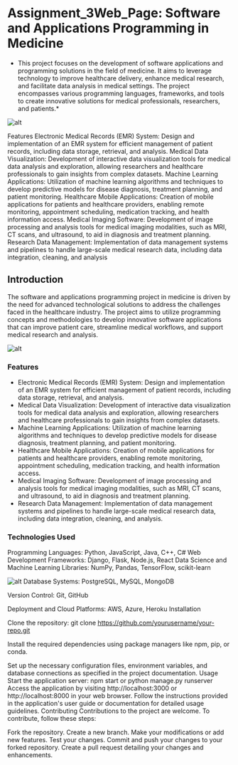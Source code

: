 # Assignment_3Web_Page: Software and Applications Programming in Medicine

* This project focuses on the development of software applications and programming solutions in the field of medicine. It aims to leverage technology to improve healthcare delivery, enhance medical research, and facilitate data analysis in medical settings. The project encompasses various programming languages, frameworks, and tools to create innovative solutions for medical professionals, researchers, and patients.*

![alt](https://os-system.com/blog/wp-content/uploads/2020/08/Types-of-medical-software.png)

Features
Electronic Medical Records (EMR) System: Design and implementation of an EMR system for efficient management of patient records, including data storage, retrieval, and analysis.
Medical Data Visualization: Development of interactive data visualization tools for medical data analysis and exploration, allowing researchers and healthcare professionals to gain insights from complex datasets.
Machine Learning Applications: Utilization of machine learning algorithms and techniques to develop predictive models for disease diagnosis, treatment planning, and patient monitoring.
Healthcare Mobile Applications: Creation of mobile applications for patients and healthcare providers, enabling remote monitoring, appointment scheduling, medication tracking, and health information access.
Medical Imaging Software: Development of image processing and analysis tools for medical imaging modalities, such as MRI, CT scans, and ultrasound, to aid in diagnosis and treatment planning.
Research Data Management: Implementation of data management systems and pipelines to handle large-scale medical research data, including data integration, cleaning, and analysis

## Introduction
The software and applications programming project in medicine is driven by the need for advanced technological solutions to address the challenges faced in the healthcare industry. The project aims to utilize programming concepts and methodologies to develop innovative software applications that can improve patient care, streamline medical workflows, and support medical research and analysis.

![alt](https://os-system.com/blog/wp-content/uploads/2020/08/diagnostic-and-research-software-1536x605.jpg)
### Features
* Electronic Medical Records (EMR) System: Design and implementation of an EMR system for efficient management of patient records, including data storage, retrieval, and analysis.
* Medical Data Visualization: Development of interactive data visualization tools for medical data analysis and exploration, allowing researchers and healthcare professionals to gain insights from complex datasets.
* Machine Learning Applications: Utilization of machine learning algorithms and techniques to develop predictive models for disease diagnosis, treatment planning, and patient monitoring.
* Healthcare Mobile Applications: Creation of mobile applications for patients and healthcare providers, enabling remote monitoring, appointment scheduling, medication tracking, and health information access.
* Medical Imaging Software: Development of image processing and analysis tools for medical imaging modalities, such as MRI, CT scans, and ultrasound, to aid in diagnosis and treatment planning.
* Research Data Management: Implementation of data management systems and pipelines to handle large-scale medical research data, including data integration, cleaning, and analysis.

### Technologies Used
Programming Languages: Python, JavaScript, Java, C++, C#
Web Development Frameworks: Django, Flask, Node.js, React
Data Science and Machine Learning Libraries: NumPy, Pandas, TensorFlow, scikit-learn

![alt](https://os-system.com/blog/wp-content/uploads/2020/08/hospital-management-software.jpg)
Database Systems: PostgreSQL, MySQL, MongoDB

Version Control: Git, GitHub

Deployment and Cloud Platforms: AWS, Azure, Heroku
Installation

Clone the repository: git clone https://github.com/yourusername/your-repo.git

Install the required dependencies using package managers like npm, pip, or conda.

Set up the necessary configuration files, environment variables, and database connections as specified in the project documentation.
Usage Start the application server: npm start or python manage.py runserver
Access the application by visiting http://localhost:3000 or http://localhost:8000 in your web browser.
Follow the instructions provided in the application's user guide or documentation for detailed usage guidelines.
Contributing
Contributions to the project are welcome. To contribute, follow these steps:

Fork the repository.
Create a new branch.
Make your modifications or add new features.
Test your changes.
Commit and push your changes to your forked repository.
Create a pull request detailing your changes and enhancements.

